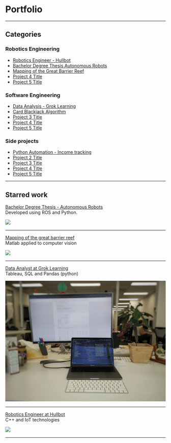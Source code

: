 # Portfolio

---
## Categories

### Robotics Engineering
- [Robotics Engineer - Hullbot](sub_pages/hullbot.md)
- [Bachelor Degree Thesis Autonomous Robots](sub_pages/bachelor_thesis.md)
- [Mapping of the Great Barrier Reef](sub_pages/great_barrier_reef.md)
- [Project 4 Title](sub_pages/soon.md)
- [Project 5 Title](sub_pages/soon.md)

### Software Engineering
- [Data Analysis - Grok Learning](sub_pages/grok_learning.md)
- [Card Blackjack Algorithm](sub_pages/soon.md)
- [Project 3 Title](sub_pages/soon.md)
- [Project 4 Title](sub_pages/soon.md)
- [Project 5 Title](sub_pages/soon.md)

### Side projects
- [Python Automation - Income tracking](sub_pages/soon.md)
- [Project 2 Title](sub_pages/soon.md)
- [Project 3 Title](sub_pages/soon.md)
- [Project 4 Title](sub_pages/soon.md)
- [Project 5 Title](sub_pages/soon.md)


---
## Starred work
[Bachelor Degree Thesis - Autonomous Robots](/sub_pages/bachelor_thesis.md)  
Developed using ROS and Python.
  
<img src="images/thesis_ball_following_mode.gif?raw=true"/>

---
[Mapping of the great barrier reef](/sub_pages/great_barrier_reef.md)  
Matlab applied to computer vision
  
<img src="images/thesis_ball_following.gif?raw=true"/>

---
[Data Analyst at Grok Learning](/sub_pages/grok_learning.md)  
Tableau, SQL and Pandas (python)
  
<img src="images/dummy_thumbnail.jpeg?raw=true"/>

---
[Robotics Engineer at Hullbot](/sub_pages/hullbot.md)  
C++ and IoT technologies
  
<img src="images/hullbot_workflow.jpg?raw=true"/>

---



